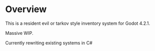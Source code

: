 # Overview
This is a resident evil or tarkov style inventory system for Godot 4.2.1.

Massive WIP.

Currently rewriting existing systems in C#
